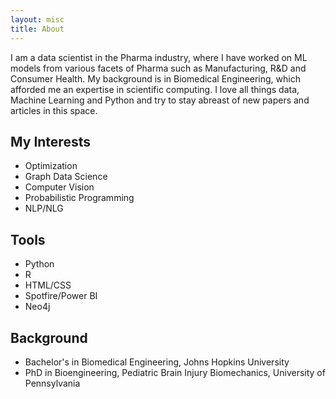 ```yaml
---
layout: misc
title: About
---
```


I am a data scientist in the Pharma industry, where I have worked on ML models from various facets of Pharma such as Manufacturing, R&D and Consumer Health. My background is in Biomedical Engineering, which afforded me an expertise in scientific computing. I love all things data, Machine Learning and Python and try to stay abreast of new papers and articles in this space.

## My Interests
* Optimization
* Graph Data Science
* Computer Vision
* Probabilistic Programming
* NLP/NLG

## Tools
- Python
- R
- HTML/CSS
- Spotfire/Power BI
- Neo4j

## Background
- Bachelor's in Biomedical Engineering, Johns Hopkins University
- PhD in Bioengineering, Pediatric Brain Injury Biomechanics, University of Pennsylvania
